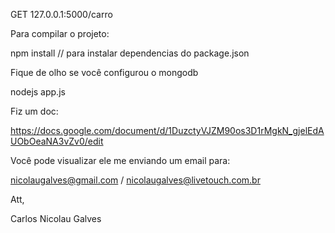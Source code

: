 

GET 127.0.0.1:5000/carro

Para compilar o projeto:

npm install // para instalar dependencias do package.json

Fique de olho se você configurou o mongodb

nodejs app.js

Fiz um doc:

https://docs.google.com/document/d/1DuzctyVJZM90os3D1rMgkN_gjelEdAUObOeaNA3vZv0/edit

Você pode visualizar ele me enviando um email para:

nicolaugalves@gmail.com / nicolaugalves@livetouch.com.br

Att,

Carlos Nicolau Galves


